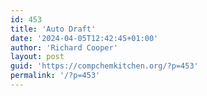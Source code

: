 ```yaml
---
id: 453
title: 'Auto Draft'
date: '2024-04-05T12:42:45+01:00'
author: 'Richard Cooper'
layout: post
guid: 'https://compchemkitchen.org/?p=453'
permalink: '/?p=453'
---
```


